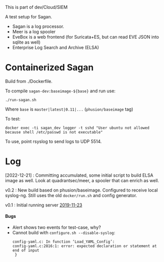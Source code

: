 This is part of dev/Cloud/SIEM

A test setup for Sagan.

- Sagan is a log processor.
- Meer is a log spooler
- EveBox is a web frontend (for Suricata+ES, but can read EVE JSON into sqlite as well)
- Enterprise Log Search and Archive (ELSA)


# Containerized Sagan

Build from ./Dockerfile.

To compile `sagan-dev:baseimage-${base}` and run use:
```
./run-sagan.sh
```
Where `base` is `master|latest|0.11|...` (`phusion/baseimage` tag)

To test:
```
docker exec -ti sagan_dev logger -t sshd "User ubuntu not allowed because shell /etc/passwd is not executable"
```

To use, point rsyslog to send logs to UDP 5514.


# Log

[2022-12-21]
: Committing accumulated, some initial script to build ELSA image as well.
  Look at quadrantsec/meer, a spooler that can enrich as well.

v0.2
: New build based on phusion/baseimage. Configured to receive local syslog-ng.
  Still uses the old `docker/run.sh` and config generator.

v0.1
: Initial running server [2019-11-23](log/2019-11-23.md)

#### Bugs
- Alert shows two events for test-case, why?
- Cannot build with `configure.sh --disable-syslog`:
  ```
  config-yaml.c: In function ‘Load_YAML_Config’:
  config-yaml.c:2816:1: error: expected declaration or statement at end of input
   }
  ```
